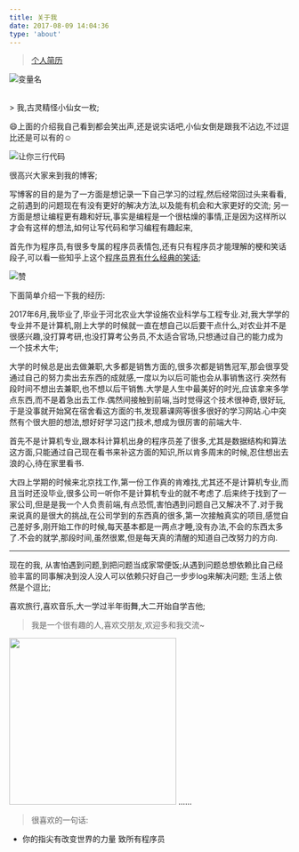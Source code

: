 ```yaml
---
title: 关于我
date: 2017-08-09 14:04:36
type: 'about'
---
```


> [个人简历](https://hacknical.com/resume/S1VKezRp-?locale=zh)

![变量名](http://p9.pstatp.com/large/31df0000d9940efb726c)

<br>
> 我,古灵精怪小仙女一枚;

😄上面的介绍我自己看到都会笑出声,还是说实话吧,小仙女倒是跟我不沾边,不过逗比还是可以有的☺

![让你三行代码](//img.youbiaoqing.com/u/36d96f5061fc5533438f7e9783b6c75c.jpg)

很高兴大家来到我的博客;

写博客的目的是为了一方面是想记录一下自己学习的过程,然后经常回过头来看看,之前遇到的问题现在有没有更好的解决方法,以及能有机会和大家更好的交流;
另一方面是想让编程更有趣和好玩,事实是编程是一个很枯燥的事情,正是因为这样所以才会有这样的想法,如何让写代码和学习编程有趣起来,

首先作为程序员,有很多专属的程序员表情包,还有只有程序员才能理解的梗和笑话段子,可以看一些知乎上这个[程序员界有什么经典的笑话](https://www.zhihu.com/question/39441398);

![赞](//www.cio.com.cn/source/attachments/image/20171106/20171106105814_81258.jpg)

下面简单介绍一下我的经历:

2017年6月,我毕业了,毕业于河北农业大学设施农业科学与工程专业.对,我大学学的专业并不是计算机,刚上大学的时候就一直在想自己以后要干点什么,对农业并不是很感兴趣,没打算考研,也没打算考公务员,不太适合官场,只想通过自己的能力成为一个技术大牛;

大学的时候总是出去做兼职,大多都是销售方面的,很多次都是销售冠军,那会很享受通过自己的努力卖出去东西的成就感,一度以为以后可能也会从事销售这行.突然有段时间不想出去兼职,也不想以后干销售.大学是人生中最美好的时光,应该拿来多学点东西,而不是着急出去工作.偶然间接触到前端,当时觉得这个技术很神奇,很好玩,于是没事就开始窝在宿舍看这方面的书,发现慕课网等很多很好的学习网站.心中突然有个很大胆的想法,想好好学习这门技术,想成为很厉害的前端大牛.

首先不是计算机专业,跟本科计算机出身的程序员差了很多,尤其是数据结构和算法这方面,只能通过自己现在看书来补这方面的知识,所以肯多周末的时候,忍住想出去浪的心,待在家里看书.


大四上学期的时候来北京找工作,第一份工作真的肯难找,尤其还不是计算机专业,而且当时还没毕业,很多公司一听你不是计算机专业的就不考虑了.后来终于找到了一家公司,但是是我一个人负责前端,有点恐慌,害怕遇到问题自己又解决不了.对于我来说真的是很大的挑战,在公司学到的东西真的很多,第一次接触真实的项目,感觉自己差好多,刚开始工作的时候,每天基本都是一两点才睡,没有办法,不会的东西太多了.不会的就学,那段时间,虽然很累,但是每天真的清醒的知道自己改努力的方向.

------

现在的我,
从害怕遇到问题,到把问题当成家常便饭;从遇到问题总想依赖比自己经验丰富的同事解决到没人没人可以依赖只好自己一步步log来解决问题;
生活上依然是个逗比;

喜欢旅行,喜欢音乐,大一学过半年街舞,大二开始自学吉他;


> 我是一个很有趣的人,喜欢交朋友,欢迎多和我交流~


<img src="http://oo4xdz5i0.bkt.clouddn.com/wechat.jpg" style="width: 300px;"/>
......


> 很喜欢的一句话:
- 你的指尖有改变世界的力量 致所有程序员
